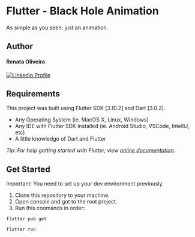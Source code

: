 # Flutter - Black Hole Animation

As simple as you seen: just an animation.

## Author

#### Renata Oliveira
[![Linkedin Profile](https://img.shields.io/badge/LinkedIn-0077B5?style=for-the-badge&logo=linkedin&logoColor=white)](https://www.linkedin.com/in/renatafariaoliveira/)


## Requirements

This project was built using Flutter SDK [3.10.2] and Dart [3.0.2].

* Any Operating System (ie. MacOS X, Linux, Windows)
* Any IDE with Flutter SDK installed (ie. Android Studio, VSCode, IntelliJ, etc)
* A little knowledge of Dart and Flutter

_Tip: For help getting started with Flutter, view
[online documentation](https://flutter.dev/docs)._

## Get Started

Important: You need to set up your dev environment previously.

1. Clone this repository to your machine.
1. Open console and got to the root project.
2. Run this coomands in order:

 ```flutter pub get```

 ```flutter run```
